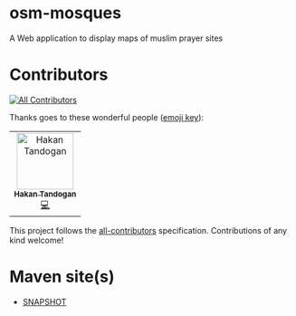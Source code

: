 osm-mosques
===========
A Web application to display maps of muslim prayer sites

Contributors
============
<!-- ALL-CONTRIBUTORS-BADGE:START - Do not remove or modify this section -->
[![All Contributors](https://img.shields.io/badge/all_contributors-1-orange.svg?style=flat-square)](#contributors-)
<!-- ALL-CONTRIBUTORS-BADGE:END --> 

Thanks goes to these wonderful people ([emoji key](https://allcontributors.org/docs/en/emoji-key)):

<!-- ALL-CONTRIBUTORS-LIST:START - Do not remove or modify this section -->
<!-- prettier-ignore -->
<table><tr><td align="center"><a href="https://blog.gurkensalat.com/"><img src="https://avatars2.githubusercontent.com/u/352641?v=4" width="100px;" alt="Hakan Tandogan"/><br /><sub><b>Hakan Tandogan</b></sub></a><br /><a href="https://github.com/hakan42/java-opencage-geocoder/commits?author=hakan42" title="Code">💻</a></td></table>

<!-- ALL-CONTRIBUTORS-LIST:END -->

This project follows the [all-contributors](https://github.com/all-contributors/all-contributors) specification. Contributions of any kind welcome!

Maven site(s)
=============
* [SNAPSHOT](http://hakan42.github.io/osm-mosques/site/0.0.1-SNAPSHOT/)
